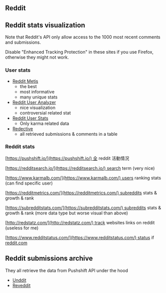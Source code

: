 ## Reddit

## Reddit stats visualization

Note that Reddit's API only allow access to the 1000 most recent comments and submissions. 

Disable "Enhanced Tracking Protection" in these sites if you use Firefox, otherwise they might not work.

### User stats

- [Reddit Metis](https://redditmetis.com)
	- the best
	- most informative
	- many unique stats
- [Reddit User Analyzer](https://reddit-user-analyser.netlify.app)
	- nice visualization
	- controversial related stat
- [Reddit User Stats](https://anhuynh.github.io/reddit-user-stats/)
	- Only karma related data
- [Redective](https://www.redective.com/)
	- all retrieved submissions & comments in a table

### Reddit stats

[https://pushshift.io/](https://pushshift.io/) 全 reddit 活動情況

[https://redditsearch.io/](https://redditsearch.io/) search term (very nice)

[https://www.karmalb.com/](https://www.karmalb.com/) users ranking stats (can find specific user)

[https://redditmetrics.com/](https://redditmetrics.com/) subreddits stats & growth & rank

[https://subredditstats.com/](https://subredditstats.com/) subreddits stats & growth & rank (more data type but worse visual than above)

[http://redstatz.com/](http://redstatz.com/) track websites links on reddit (useless for me)

[https://www.redditstatus.com/](https://www.redditstatus.com/) status if [reddit.com](http://reddit.com/)

## Reddit submissions archive

They all retrieve the data from Pushshift API under the hood

- [Unddit](https://www.unddit.com/)
- [Reveddit](https://www.reveddit.com/)